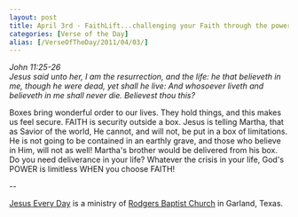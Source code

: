 ```yaml
---
layout: post
title: April 3rd - FaithLift...challenging your Faith through the power of
categories: [Verse of the Day]
alias: [/VerseOfTheDay/2011/04/03/]
---
```


_John 11:25-26  
Jesus said unto her, I am the resurrection, and the life: he that
believeth in me, though he were dead, yet shall he live: And
whosoever liveth and believeth in me shall never die. Believest thou
this?_

Boxes bring wonderful order to our lives. They hold things, and
this makes us feel secure. FAITH is security outside a box. Jesus is
telling Martha, that as Savior of the world, He cannot, and will not,
be put in a box of limitations. He is not going to be contained in an
earthly grave, and those who believe in Him, will not as well!
Martha's brother would be delivered from his box. Do you need
deliverance in your life? Whatever the crisis in your life, God's
POWER is limitless WHEN you choose FAITH!

 --

<a href=http://jesuseveryday.net>Jesus Every Day</a> is a ministry of <a href=http://rodgersbaptist.net>Rodgers Baptist Church</a> in Garland, Texas.
